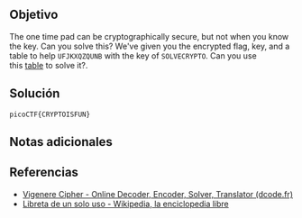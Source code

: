 ## Objetivo
The one time pad can be cryptographically secure, but not when you know the key. Can you solve this? We've given you the encrypted flag, key, and a table to help `UFJKXQZQUNB` with the key of `SOLVECRYPTO`. Can you use this [table](https://jupiter.challenges.picoctf.org/static/1fd21547c154c678d2dab145c29f1d79/table.txt) to solve it?.
## Solución
```
picoCTF{CRYPTOISFUN}
```
## Notas adicionales

## Referencias
+ [Vigenere Cipher - Online Decoder, Encoder, Solver, Translator (dcode.fr)](https://www.dcode.fr/vigenere-cipher)
+ [Libreta de un solo uso - Wikipedia, la enciclopedia libre](https://es.wikipedia.org/wiki/Libreta_de_un_solo_uso)